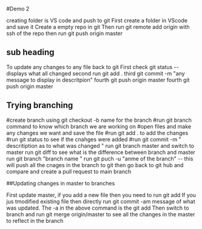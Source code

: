 #Demo 2

creating folder is VS code and push to git
First create a folder in VScode and save it
Create a empty repo in git
Then run git remote add origin with ssh of the repo
then run git push origin master

## sub heading

To update any changes to any file back to git
First check git status -- displays what all changed
second run git add .
third git commit -m "any message to display in descritpion"
fourth git push origin master
fourth git push origin master

## Trying branching

#create branch using git checkout -b name for the branch
#run git branch command to know which branch we are working on
#open files and make any changes we want and save the file
#run git add . to add the changes
#run git status to see if the cnahges were added
#run git commit -m " descritiption as to what was changed "
run git branch master and switch to master
run git diff to see what is the difference between branch and master
run git branch "branch name "
run git puch -u "anme of the branch" -- this will push all the cnages in the branch to git
then go back to git hub and compare and create a pull request to main branch

##Updating changes in master to branches

First update master, if you add a new file then you need to run git add
If you jus tmodified existing file then directly run git commit -am message of what was updated.
The -a in the above command is the git add
Then switch to branch and run git merge origin/master to see all the changes in the master to reflect in the branch
